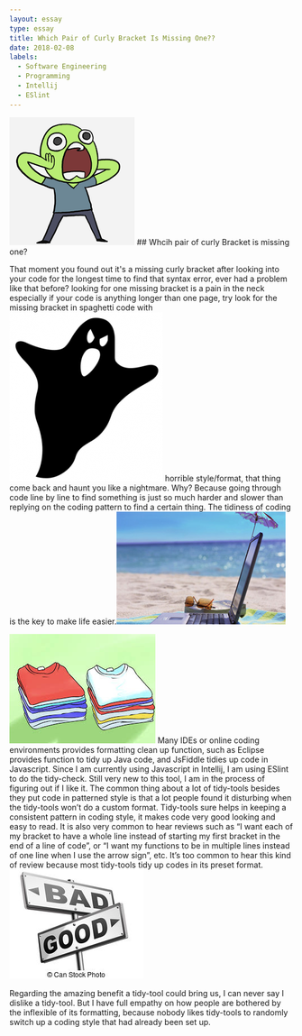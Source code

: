 ```yaml
---
layout: essay
type: essay
title: Which Pair of Curly Bracket Is Missing One??
date: 2018-02-08
labels:
  - Software Engineering
  - Programming
  - Intellij
  - ESlint
---
```

<img class="ui tiny left circular floated image" src="../images/shocking.png">
## Whcih pair of curly Bracket is missing one? 

That moment you found out it's a missing curly bracket after looking into your code for the longest time to find 
that syntax error, ever had a problem like that before? looking for  one missing bracket is a pain in the neck 
especially if your code is anything longer than one page, try look for the missing bracket in spaghetti code with 
<img class="ui tiny right circular floated image" src="../images/ghost.png">
horrible style/format, that thing come back and haunt you like a nightmare. Why? Because going through code line 
by line to find something is just so much harder and slower than replying on the coding pattern to find a certain 
thing. The tidiness of coding is the key to make life easier.<img class="ui tiny left circular floated image" src="../images/beachlife.jpg">

<img class="ui tiny left circular floated image" src="../images/foldedClothes.jpg">
Many IDEs or online coding environments provides formatting clean up function, such as Eclipse provides function 
to tidy up Java code, and JsFiddle tidies up code in Javascript. Since I am currently using Javascript in Intellij, 
I am using ESlint to do the tidy-check. Still very new to this tool, I am in the process of figuring out if I like 
it. The common thing about a lot of tidy-tools besides they put code in patterned style is that a lot people found 
it disturbing when the tidy-tools won’t do a custom format. Tidy-tools sure helps in keeping a consistent pattern in 
coding style, it makes code very good looking and easy to read. It is also very common to hear reviews such as “I want
each of my bracket to have a whole line instead of starting my first bracket in the end of a line of code”, or “I want
my functions to be in multiple lines instead of one line when I use the arrow sign”, etc. It’s too common to hear this
kind of review because most tidy-tools tidy up codes in its preset format.
<img class="ui tiny right circular floated image" src="../images/goodBad.jpg">

Regarding the amazing benefit a tidy-tool could bring us, I can never say I dislike a tidy-tool. But I have full 
empathy on how people are bothered by the inflexible of its formatting, because nobody likes tidy-tools to randomly
switch up a coding style that had already been set up.


